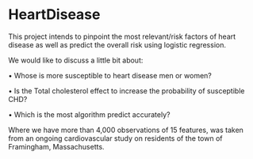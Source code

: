 # HeartDisease
This project intends to pinpoint the most relevant/risk factors of heart disease as well as predict the overall risk using logistic regression.

We would like to discuss a little bit about:

•      Whose is more susceptible to heart disease men or women?

•      Is the Total cholesterol effect to increase the probability of susceptible CHD?

•      Which is the most algorithm predict accurately?

Where we have more than 4,000 observations of 15 features, was taken from an ongoing cardiovascular study on residents of the town of Framingham, Massachusetts.
